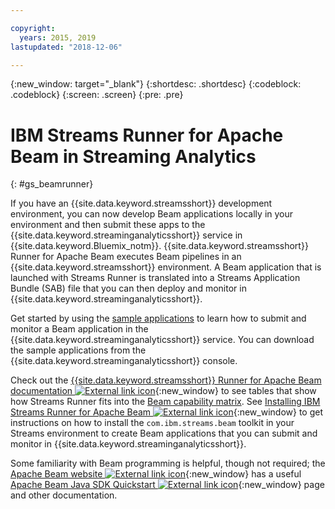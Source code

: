 ```yaml
---

copyright:
  years: 2015, 2019
lastupdated: "2018-12-06"

---
```


<!-- Attribute definitions -->
{:new_window: target="_blank"}
{:shortdesc: .shortdesc}
{:codeblock: .codeblock}
{:screen: .screen}
{:pre: .pre}

# IBM Streams Runner for Apache Beam in Streaming Analytics
{: #gs_beamrunner}

If you have an {{site.data.keyword.streamsshort}} development environment, you can now develop Beam applications locally in your environment and then submit these apps to the {{site.data.keyword.streaminganalyticsshort}} service in {{site.data.keyword.Bluemix_notm}}. {{site.data.keyword.streamsshort}} Runner for Apache Beam executes Beam pipelines in an {{site.data.keyword.streamsshort}} environment. A Beam application that is launched with Streams Runner is translated into a Streams Application Bundle (SAB) file that you can then deploy and monitor in {{site.data.keyword.streaminganalyticsshort}}.


Get started by using the [sample applications](/docs/services/StreamingAnalytics?topic=StreamingAnalytics-starterapps) to learn how to submit and monitor a Beam application in the {{site.data.keyword.streaminganalyticsshort}} service. You can download the sample applications from the {{site.data.keyword.streaminganalyticsshort}} console.

Check out the [{{site.data.keyword.streamsshort}} Runner for Apache Beam documentation ![External link icon](../../icons/launch-glyph.svg "External link icon")](https://ibmstreams.github.io/streamsx.documentation/docs/beamrunner/beamrunner-1-intro/){:new_window} to see tables that show how Streams Runner fits into the [Beam capability matrix](https://beam.apache.org/documentation/runners/capability-matrix/). See [Installing IBM Streams Runner for Apache Beam ![External link icon](../../icons/launch-glyph.svg "External link icon")](http://bit.ly/2zFDpPr){:new_window} to get instructions on how to install the `com.ibm.streams.beam` toolkit in your Streams environment to create Beam applications that you can submit and monitor in {{site.data.keyword.streaminganalyticsshort}}.

Some familiarity with Beam programming is helpful, though not required; the  [Apache Beam website ![External link icon](../../icons/launch-glyph.svg "External link icon")](https://beam.apache.org/documentation/){:new_window} has a useful [Apache Beam Java SDK Quickstart ![External link icon](../../icons/launch-glyph.svg "External link icon")](https://beam.apache.org/get-started/quickstart-java/){:new_window} page and other documentation.
